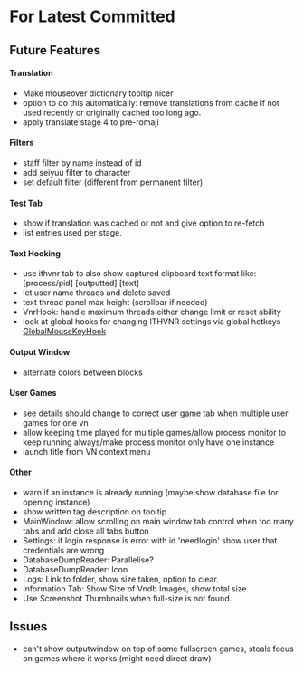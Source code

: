 ﻿# For Latest Committed
## Future Features  
#### Translation
- Make mouseover dictionary tooltip nicer
- option to do this automatically: remove translations from cache if not used recently or originally cached too long ago.
- apply translate stage 4 to pre-romaji
#### Filters
- staff filter by name instead of id
- add seiyuu filter to character
- set default filter (different from permanent filter)
#### Test Tab
- show if translation was cached or not and give option to re-fetch
- list entries used per stage.
#### Text Hooking
- use ithvnr tab to also show captured clipboard text format like: \[process/pid] \[outputted] \[text]
- let user name threads and delete saved
- text thread panel max height (scrollbar if needed)
- VnrHook: handle maximum threads either change limit or reset ability
- look at global hooks for changing ITHVNR settings via global hotkeys [GlobalMouseKeyHook](https://github.com/gmamaladze/globalmousekeyhook)
#### Output Window
- alternate colors between blocks
#### User Games
- see details should change to correct user game tab when multiple user games for one vn
- allow keeping time played for multiple games/allow process monitor to keep running always/make process monitor only have one instance
- launch title from VN context menu
#### Other
- warn if an instance is already running (maybe show database file for opening instance) 
- show written tag description on tooltip
- MainWindow: allow scrolling on main window tab control when too many tabs and add close all tabs button
- Settings: if login response is error with id 'needlogin' show user that credentials are wrong
- DatabaseDumpReader: Parallelise?
- DatabaseDumpReader: Icon
- Logs: Link to folder, show size taken, option to clear.
- Information Tab: Show Size of Vndb Images, show total size.
- Use Screenshot Thumbnails when full-size is not found.

## Issues  
- can't show outputwindow on top of some fullscreen games, steals focus on games where it works (might need direct draw)
